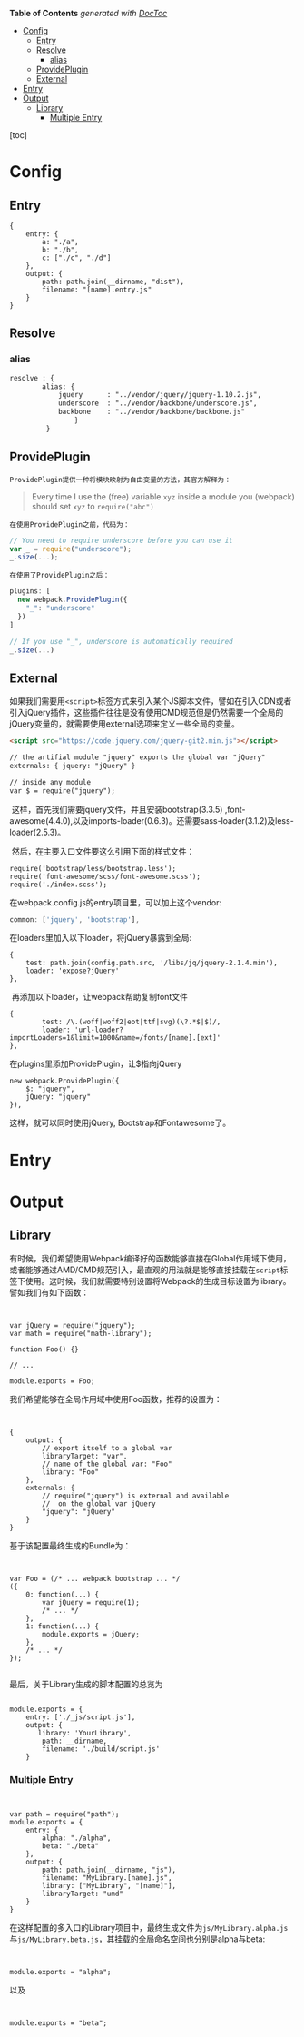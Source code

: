 <!-- START doctoc generated TOC please keep comment here to allow auto update -->
<!-- DON'T EDIT THIS SECTION, INSTEAD RE-RUN doctoc TO UPDATE -->
**Table of Contents**  *generated with [DocToc](https://github.com/thlorenz/doctoc)*

- [Config](#config)
  - [Entry](#entry)
  - [Resolve](#resolve)
    - [alias](#alias)
  - [ProvidePlugin](#provideplugin)
  - [External](#external)
- [Entry](#entry-1)
- [Output](#output)
  - [Library](#library)
    - [Multiple Entry](#multiple-entry)

<!-- END doctoc generated TOC please keep comment here to allow auto update -->

[toc]



# Config

## Entry

``` 
{
    entry: {
        a: "./a",
        b: "./b",
        c: ["./c", "./d"]
    },
    output: {
        path: path.join(__dirname, "dist"),
        filename: "[name].entry.js"
    }
}
```



## Resolve

### alias

``` xml
resolve : {
        alias: {
            jquery      : "../vendor/jquery/jquery-1.10.2.js",
            underscore  : "../vendor/backbone/underscore.js",
            backbone    : "../vendor/backbone/backbone.js"
                }
         }
```



## ProvidePlugin

``` 
ProvidePlugin提供一种将模块映射为自由变量的方法，其官方解释为：
```

> Every time I use the (free) variable `xyz` inside a module you (webpack) should set `xyz` to `require("abc")`

``` 
在使用ProvidePlugin之前，代码为：
```

``` javascript
// You need to require underscore before you can use it
var _ = require("underscore");
_.size(...);
```

``` 
在使用了ProvidePlugin之后：
```

``` javascript
plugins: [
  new webpack.ProvidePlugin({
    "_": "underscore"
  }) 
]

// If you use "_", underscore is automatically required
_.size(...)
```

## External

如果我们需要用```<script>```标签方式来引入某个JS脚本文件，譬如在引入CDN或者引入jQuery插件，这些插件往往是没有使用CMD规范但是仍然需要一个全局的jQuery变量的，就需要使用external选项来定义一些全局的变量。

``` html
<script src="https://code.jquery.com/jquery-git2.min.js"></script>

// the artifial module "jquery" exports the global var "jQuery"
externals: { jquery: "jQuery" }

// inside any module
var $ = require("jquery");
```

​	这样，首先我们需要jquery文件，并且安装bootstrap(3.3.5) ,font-awesome(4.4.0),以及imports-loader(0.6.3)。还需要sass-loader(3.1.2)及less-loader(2.5.3)。

​	然后，在主要入口文件要这么引用下面的样式文件：

``` 
require('bootstrap/less/bootstrap.less');
require('font-awesome/scss/font-awesome.scss');
require('./index.scss');
```

在webpack.config.js的entry项目里，可以加上这个vendor:

``` javascript
common: ['jquery', 'bootstrap'],
```

在loaders里加入以下loader，将jQuery暴露到全局:

``` 
{
    test: path.join(config.path.src, '/libs/jq/jquery-2.1.4.min'),
    loader: 'expose?jQuery'
},
```

​	再添加以下loader，让webpack帮助复制font文件

``` 
{ 
        test: /\.(woff|woff2|eot|ttf|svg)(\?.*$|$)/,  
        loader: 'url-loader?importLoaders=1&limit=1000&name=/fonts/[name].[ext]' 
},
```

在plugins里添加ProvidePlugin，让$指向jQuery

``` 
new webpack.ProvidePlugin({
    $: "jquery",
    jQuery: "jquery"
}),
```

这样，就可以同时使用jQuery, Bootstrap和Fontawesome了。



# Entry



# Output



##  Library

有时候，我们希望使用Webpack编译好的函数能够直接在Global作用域下使用，或者能够通过AMD/CMD规范引入，最直观的用法就是能够直接挂载在`script`标签下使用。这时候，我们就需要特别设置将Webpack的生成目标设置为library。譬如我们有如下函数：

```


var jQuery = require("jquery");
var math = require("math-library");

function Foo() {}

// ...

module.exports = Foo;
```

我们希望能够在全局作用域中使用Foo函数，推荐的设置为：

```


{
    output: {
        // export itself to a global var
        libraryTarget: "var",
        // name of the global var: "Foo"
        library: "Foo"
    },
    externals: {
        // require("jquery") is external and available
        //  on the global var jQuery
        "jquery": "jQuery"
    }
}
```

基于该配置最终生成的Bundle为：

```


var Foo = (/* ... webpack bootstrap ... */
({
    0: function(...) {
        var jQuery = require(1);
        /* ... */
    },
    1: function(...) {
        module.exports = jQuery;
    },
    /* ... */
});


```

最后，关于Library生成的脚本配置的总览为

```

module.exports = {
    entry: ['./_js/script.js'],
    output: {
       library: 'YourLibrary',
        path: __dirname,
        filename: './build/script.js'
    }
```

### Multiple Entry

```


var path = require("path");
module.exports = {
    entry: {
        alpha: "./alpha",
        beta: "./beta"
    },
    output: {
        path: path.join(__dirname, "js"),
        filename: "MyLibrary.[name].js",
        library: ["MyLibrary", "[name]"],
        libraryTarget: "umd"
    }
}
```

在这样配置的多入口的Library项目中，最终生成文件为```js/MyLibrary.alpha.js```与```js/MyLibrary.beta.js```，其挂载的全局命名空间也分别是alpha与beta:

```


module.exports = "alpha";
```

以及

```


module.exports = "beta";
```





